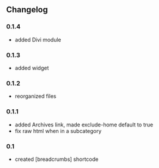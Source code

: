 ## Changelog

### 0.1.4
- added Divi module

### 0.1.3
- added widget

### 0.1.2
- reorganized files

### 0.1.1
- added Archives link, made exclude-home default to true
- fix raw html when in a subcategory

### 0.1
- created [breadcrumbs] shortcode
